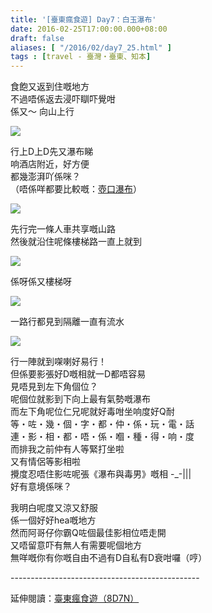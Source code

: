 ```yaml
---
title: '[臺東瘋食遊] Day7：白玉瀑布'
date: 2016-02-25T17:00:00.000+08:00
draft: false
aliases: [ "/2016/02/day7_25.html" ]
tags : [travel - 臺灣・臺東、知本]
---
```


食飽又返到住嘅地方  
不過唔係返去浸吓瞓吓覺咁  
係又～ 向山上行  

![](/images/taitung7d1.jpg)

行上D上D先又瀑布睇  
响酒店附近，好方便  
都幾澎湃吖係咪？  
（唔係咩都要比較嘅：[壺口瀑布](https://hidie.net/xian2b/)）  

![](/images/taitung7d.jpg)

先行完一條人車共享嘅山路  
然後就沿住呢條樓梯路一直上就到  

![](/images/taitung7d2.jpg)

係呀係又樓梯呀  

![](/images/taitung7d3.jpg)

一路行都見到隔離一直有流水  

![](/images/taitung7d4.jpg)

行一陣就到㗎喇好易行！  
但係要影張好D嘅相就一D都唔容易  
見唔見到左下角個位？  
呢個位就影到下向上最有氣勢嘅瀑布  
而左下角呢位仁兄呢就好毒咁坐响度好Q耐  
等・咗・幾・個・字・都・仲・係・玩・電・話  
連・影・相・都・唔・係・嗰・種・得・响・度  
而排我之前仲有人等緊打坐啦  
又有情侶等影相啦  
攪度忍唔住影咗呢張《瀑布與毒男》嘅相 -\_-|||  
好有意境係咪？  
  
我明白呢度又涼又舒服  
係一個好好hea嘅地方  
然而阿哥仔你霸Q咗個最佳影相位唔走開  
又唔留意吓有無人有需要呢個地方  
無咩嘅你有你嘅自由不過有D自私有D衰咁囉（哼）  
  
\-----------------------------------------------  
  
延伸閱讀：[臺東瘋食遊（8D7N）](https://hidie.net/taitung8d7n/)

